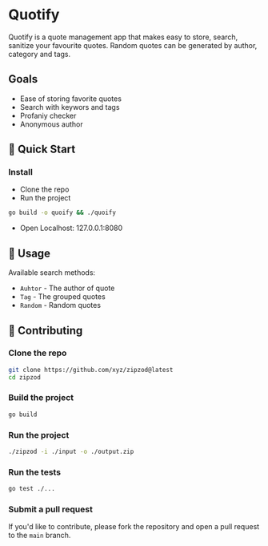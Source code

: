 # Quotify

Quotify is a quote management app that makes easy to store, search, sanitize your favourite quotes. Random quotes can be generated by author, category and tags.

## Goals
- Ease of storing favorite quotes
- Search with keywors and tags
- Profaniy checker
- Anonymous author

## 🚀 Quick Start
### Install 
- Clone the repo
- Run the project
```bash
go build -o quoify && ./quoify
```
- Open Localhost: 127.0.0.1:8080

## 📖 Usage

Available search methods:

* `Auhtor` - The author of quote
* `Tag` - The grouped quotes
* `Random` - Random quotes

## 🤝 Contributing

### Clone the repo

```bash
git clone https://github.com/xyz/zipzod@latest
cd zipzod
```

### Build the project

```bash
go build
```

### Run the project

```bash
./zipzod -i ./input -o ./output.zip
```

### Run the tests

```bash
go test ./...
```

### Submit a pull request

If you'd like to contribute, please fork the repository and open a pull request to the `main` branch.

